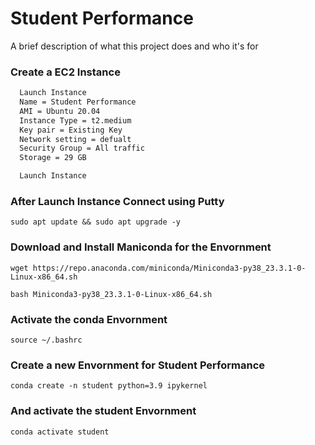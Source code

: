
# Student Performance

A brief description of what this project does and who it's for


### Create a EC2 Instance 

```bash
  Launch Instance
  Name = Student Performance
  AMI = Ubuntu 20.04
  Instance Type = t2.medium 
  Key pair = Existing Key
  Network setting = defualt
  Security Group = All traffic
  Storage = 29 GB

  Launch Instance
```

### After Launch Instance Connect using Putty

```
sudo apt update && sudo apt upgrade -y
```

### Download and Install Maniconda for the Envornment

```
wget https://repo.anaconda.com/miniconda/Miniconda3-py38_23.3.1-0-Linux-x86_64.sh
```
```
bash Miniconda3-py38_23.3.1-0-Linux-x86_64.sh
```
### Activate the conda Envornment
```
source ~/.bashrc
```
### Create a new Envornment for Student Performance
```
conda create -n student python=3.9 ipykernel
```
### And activate the student Envornment
```
conda activate student
```



  
